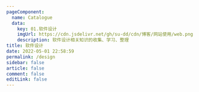 ```yaml
---
pageComponent: 
  name: Catalogue
  data: 
    key: 01.软件设计
    imgUrl: https://cdn.jsdelivr.net/gh/su-dd/cdn/博客/网站使用/web.png
    description: 软件设计相关知识的收集、学习、整理
title: 软件设计
date: 2022-05-01 22:58:59
permalink: /design
sidebar: false
article: false
comment: false
editLink: false
---
```

